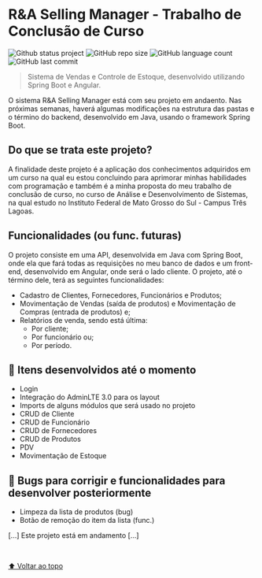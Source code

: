 # R&A Selling Manager - Trabalho de Conclusão de Curso

![Github status project](http://img.shields.io/static/v1?label=STATUS&message=EM%20DESENVOLVIMENTO&color=GREEN&style=for-the-badge)
![GitHub repo size](https://img.shields.io/github/repo-size/RafaelMoreira96/sistema-vendas?style=for-the-badge)
![GitHub language count](https://img.shields.io/github/languages/count/RafaelMoreira96/sistema-vendas?style=for-the-badge)
![GitHub last commit](https://img.shields.io/github/last-commit/RafaelMoreira96/sistema-vendas?style=for-the-badge)

> Sistema de Vendas e Controle de Estoque, desenvolvido utilizando Spring Boot e Angular.

O sistema R&A Selling Manager está com seu projeto em andaento. Nas próximas semanas, haverá algumas modificações na estrutura das pastas e o término do backend, desenvolvido em Java, usando o framework Spring Boot.

## Do que se trata este projeto?

<p> A finalidade deste projeto é a aplicação dos conhecimentos adquiridos em um curso na qual eu estou concluindo para aprimorar minhas habilidades com programação e também é a minha proposta do meu trabalho de conclusão de curso, no curso de Análise e Desenvolvimento de Sistemas, na qual estudo no Instituto Federal de Mato Grosso do Sul - Campus Três Lagoas. </p>

## Funcionalidades (ou func. futuras)

<p> O projeto consiste em uma API, desenvolvida em Java com Spring Boot, onde ela que fará todas as requisições no meu banco de dados e um front-end, desenvolvido em Angular, onde será o lado cliente. O projeto, até o término dele, terá as seguintes funcionalidades: </p> 
<ul>
  <li> Cadastro de Clientes, Fornecedores, Funcionários e Produtos;</li>
  <li> Movimentação de Vendas (saída de produtos) e Movimentação de Compras (entrada de produtos) e;</li>
  <li>
    Relatórios de venda, sendo está última:
    <ul>
      <li> Por cliente;</li>
      <li> Por funcionário ou;</li>
      <li> Por período.</li>
    </ul>
  </li>
</ul>

## 🚀 Itens desenvolvidos até o momento

<ul>
  <li> Login </li>
  <li> Integração do AdminLTE 3.0 para os layout </li>
  <li> Imports de alguns módulos que será usado no projeto </li>
  <li> CRUD de Cliente </li>
  <li> CRUD de Funcionário </li>
  <li> CRUD de Fornecedores </li>
  <li> CRUD de Produtos </li>
  <li> PDV </li>
  <li> Movimentação de Estoque </li>
  

</ul>

## 🚀 Bugs para corrigir e funcionalidades para desenvolver posteriormente

<ul>
  <li> Limpeza da lista de produtos (bug) </li>
  <li> Botão de remoção do item da lista (func.) </li>
</ul>

[...] Este projeto está em andamento [...]

<br>

[⬆ Voltar ao topo](#nome-do-projeto)<br>
